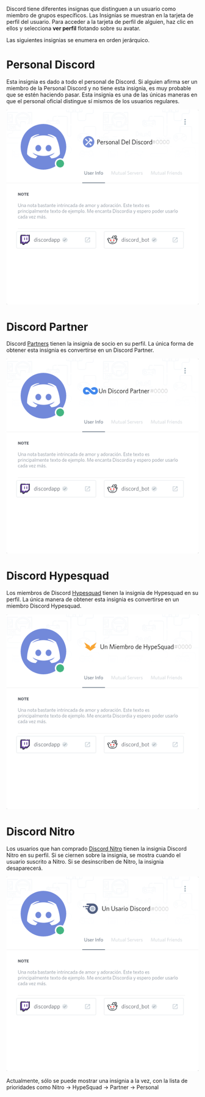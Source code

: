 <!-- TITLE: Insignias -->
<!-- SUBTITLE: Insignias Discord -->

Discord tiene diferentes insignas que distinguen a un usuario como miembro de grupos específicos. Las Insignias se muestran en la tarjeta de perfil del usuario. Para acceder a la tarjeta de perfil de alguien, haz clic en ellos y selecciona **ver perfil** flotando sobre su avatar.

Las siguientes insignias se enumera en orden jerárquico.
# Personal Discord
Esta insignia es dado a todo el personal de Discord. Si alguien afirma ser un miembro de la Personal Discord y no tiene esta insignia, es muy probable que se estén haciendo pasar. Esta insignia es una de las únicas maneras en que el personal oficial distingue sí mismos de los usuarios regulares.

![Es Staffbadge](/uploads/es/es-staffbadge.png "Insignia Personal Discord")

# Discord Partner
Discord [Partners](/partners) tienen la insignia de socio en su perfil. La única forma de obtener esta insignia es convertirse en un Discord Partner.

![Es Partnerbadge](/uploads/es/es-partnerbadge.png "Insignia Discord Partner")
# Discord Hypesquad
Los miembros de Discord [Hypesquad](/hypesquad) tienen la insignia de Hypesquad en su perfil. La única manera de obtener esta insignia es convertirse en un miembro Discord Hypesquad.

![Es Hypesquadbadge](/uploads/es/es-hypesquadbadge.png "Insignia Discord Hypesquad")
# Discord Nitro
Los usuarios que han comprado [Discord Nitro](/es/nitro) tienen la insignia Discord Nitro en su perfil. Si se ciernen sobre la insignia, se mostra cuando el usuario suscrito a Nitro. Si se desinscriben de Nitro, la insignia desaparecerá.

![Es Nitrobadge](/uploads/es/es-nitrobadge.png "Insignia Discord Nitro")

Actualmente, sólo se puede mostrar una insignia a la vez, con la lista de prioridades como Nitro -> HypeSquad -> Partner -> Personal